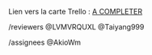 Lien vers la carte Trello : [A COMPLETER]()


/reviewers @LVMVRQUXL @Taiyang999

/assignees @AkioWm 
